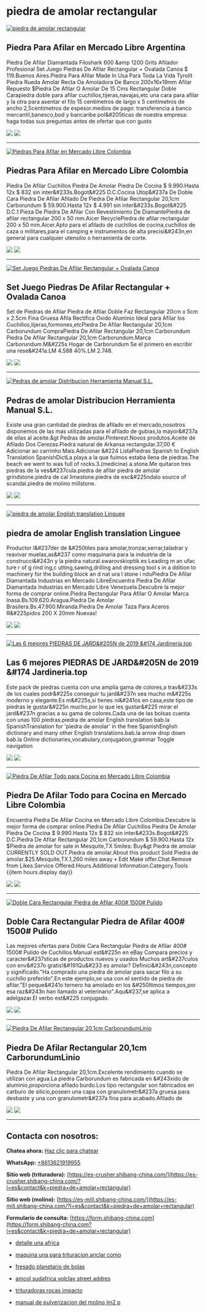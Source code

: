 # piedra de amolar rectangular

<a href="https://swt.shibang-china.com/?l=es&img&k=piedra+de+amolar+rectangular" target="_blank">![piedra de amolar rectangular](http://static.shibang-china.com/all-800x300/1408.jpg)</a>

## Piedra Para Afilar en Mercado Libre Argentina
Piedra De Afilar Diamantada Filoshark 600 &amp 1200 Grits Afilador Profesional Set Juego Piedras De Afilar Rectangular + Ovalada Canoa $ 119.Buenos Aires.Piedra Para Afilar Made In Usa Para Toda La Vida Tyrolit Piedra Rueda Amolar Recta Oa Amoladora De Banco 200x16x19mm Afilar Repuesto $Piedra De Afilar O Amolar De 15 Cms Rectangular Doble Carapiedra doble para afilar cuchillos,tijeras,navajas,etc una cara para afilar y la otra para asentar el filo 15 centimetros de largo x 5 centimetros de ancho 2,5centimetros de espesor.medios de pago: transferencia a banco mercantil,banesco,bod y bancaribe pol&#205ticas de nuestra empresa: haga todas sus preguntas antes de ofertar que con gusto


<a href="https://whatsapp.shibangsoft.com/WhatsApp.php" target="_blank" title="WhatsApp">![](http://static.shibang-china.com/icon/whatsapp.png)</a> <a href="https://swt.shibang-china.com/?l=es&icon&k=piedra+de+amolar+rectangular" target="_blank">![](http://static.shibang-china.com/icon/chat-es.png)</a>

---

<a href="https://swt.shibang-china.com/?l=es&img&k=piedra+de+amolar+rectangular" target="_blank">![Piedras Para Afilar en Mercado Libre Colombia](http://static.shibang-china.com/all-800x300/646.jpg)</a>

## Piedras Para Afilar en Mercado Libre Colombia
Piedra De Afilar Cuchillos Piedra De Amolar Piedra De Cocina $ 9.990.Hasta 12x $ 832 sin inter&#233s.Bogot&#225 D.C.Cocina Utop&#237a De Doble Cara Piedra De Afilar Afilado De Piedra De Afilar Rectangular 20,1cm Carborundum $ 59.900.Hasta 12x $ 4.991 sin inter&#233s.Bogot&#225 D.C.1 Pieza De Piedra De Afilar Con Revestimiento De DiamantePiedra de afilar rectangular 200 x 50 mm.Aicer RecyclePiedra de afilar rectangular 200 x 50 mm.Aicer.Apto para el afilado de cuchillos de cocina,cuchillos de caza o militares,para el camping e instrumentos de alta precisi&#243n,en general para cualquier utensilio o herramienta de corte.


<a href="https://whatsapp.shibangsoft.com/WhatsApp.php" target="_blank" title="WhatsApp">![](http://static.shibang-china.com/icon/whatsapp.png)</a> <a href="https://swt.shibang-china.com/?l=es&icon&k=piedra+de+amolar+rectangular" target="_blank">![](http://static.shibang-china.com/icon/chat-es.png)</a>

---

<a href="https://swt.shibang-china.com/?l=es&img&k=piedra+de+amolar+rectangular" target="_blank">![Set Juego Piedras De Afilar Rectangular + Ovalada Canoa](http://static.shibang-china.com/all-800x300/878.jpg)</a>

## Set Juego Piedras De Afilar Rectangular + Ovalada Canoa
Set de Piedras de Afilar Piedra de Afilar Doble Faz Rectangular 20cm x 5cm x 2.5cm Fina Gruesa Afila Rectifica Oxido Aluminio Ideal para Afilar los Cuchillos,tijeras,formones,etcPiedra De Afilar Rectangular 20,1cm Carborundum CompraPiedra De Afilar Rectangular 20,1cm Carborundum Piedra De Afilar Rectangular 20,1cm Carborundum.Marca Carborundum.M&#225s Hogar de Carborundum Se el primero en escribir una rese&#241a.LM 4.588 40%.LM 2.748.


<a href="https://whatsapp.shibangsoft.com/WhatsApp.php" target="_blank" title="WhatsApp">![](http://static.shibang-china.com/icon/whatsapp.png)</a> <a href="https://swt.shibang-china.com/?l=es&icon&k=piedra+de+amolar+rectangular" target="_blank">![](http://static.shibang-china.com/icon/chat-es.png)</a>

---

<a href="https://swt.shibang-china.com/?l=es&img&k=piedra+de+amolar+rectangular" target="_blank">![Pedras de amolar Distribucion Herramienta Manual S.L.](http://static.shibang-china.com/all-800x300/8.jpg)</a>

## Pedras de amolar Distribucion Herramienta Manual S.L.
Existe una gran cantidad de piedras de afilado en el mercado,nosotros disponemos de las mas utilizadas para el afilado de gubias,la mayor&#237a de ellas al aceite.&gt Pedras de amolar.Pinterest.Novos produtos.Aceite de Afilado Dos Cerezas.Piedra natural de Arkansa rectangular.37,00 € Adicionar ao carrinho Mais.Adicionar &#224 ListaPiedras Spanish to English Translation SpanishDictLa playa a la que fuimos estaba llena de piedras.The beach we went to was full of rocks.3.(medicine) a.stone.Me quitaron tres piedras de la ves&#237cula.piedra de afilar piedra de amolar grindstone.piedra de cal limestone.piedra de esc&#225ndalo source of scandal.piedra de molino millstone.


<a href="https://whatsapp.shibangsoft.com/WhatsApp.php" target="_blank" title="WhatsApp">![](http://static.shibang-china.com/icon/whatsapp.png)</a> <a href="https://swt.shibang-china.com/?l=es&icon&k=piedra+de+amolar+rectangular" target="_blank">![](http://static.shibang-china.com/icon/chat-es.png)</a>

---

<a href="https://swt.shibang-china.com/?l=es&img&k=piedra+de+amolar+rectangular" target="_blank">![piedra de amolar English translation Linguee](http://static.shibang-china.com/all-800x300/62.jpg)</a>

## piedra de amolar English translation Linguee
Productor l&#237der de &#250tiles para amolar,tronzar,serrar,taladrar y reavivar muelas,as&#237 como maquinaria para la industria de la construcci&#243n y la piedra natural.swarovskioptik.es Leading m an ufac ture r of g rind ing,c utting,sawing,drilling and dressing tool s in a ddition to machinery for the building block an d nat ura l stone i nduPiedra De Afilar Diamantada Industrias en Mercado LibreEncuentra Piedra De Afilar Diamantada Industrias en Mercado Libre Venezuela.Descubre la mejor forma de comprar online.Piedra Rectangular Para Afilar O Amolar Marca Inasa.Bs.109.620.Aragua.Piedra De Amolar Brasilera.Bs.47.900.Miranda.Piedra De Amolar Taza Para Aceros R&#225pidos 200 X 20mm Nuevas!


<a href="https://whatsapp.shibangsoft.com/WhatsApp.php" target="_blank" title="WhatsApp">![](http://static.shibang-china.com/icon/whatsapp.png)</a> <a href="https://swt.shibang-china.com/?l=es&icon&k=piedra+de+amolar+rectangular" target="_blank">![](http://static.shibang-china.com/icon/chat-es.png)</a>

---

<a href="https://swt.shibang-china.com/?l=es&img&k=piedra+de+amolar+rectangular" target="_blank">![Las 6 mejores PIEDRAS DE JARD&#205N de 2019 &#174 Jardineria.top](http://static.shibang-china.com/all-800x300/792.jpg)</a>

## Las 6 mejores PIEDRAS DE JARD&#205N de 2019 &#174 Jardineria.top
Este pack de piedras cuenta con una amplia gama de colores,a trav&#233s de los cuales podr&#225s conseguir tu jard&#237n sea mucho m&#225s moderno y elegante.Es m&#225s,si tienes ni&#241os en casa,este tipo de piedras le gustar&#225n mucho,por lo que les gustar&#225 mirar el jard&#237n gracias a su gama de colores.Cada una de las bolsas cuenta con unas 100 piedras.piedra de amolar English translation bab.la SpanishTranslation for 'piedra de amolar' in the free SpanishEnglish dictionary and many other English translations.bab.la arrow drop down bab.la Online dictionaries,vocabulary,conjugation,grammar Toggle navigation


<a href="https://whatsapp.shibangsoft.com/WhatsApp.php" target="_blank" title="WhatsApp">![](http://static.shibang-china.com/icon/whatsapp.png)</a> <a href="https://swt.shibang-china.com/?l=es&icon&k=piedra+de+amolar+rectangular" target="_blank">![](http://static.shibang-china.com/icon/chat-es.png)</a>

---

<a href="https://swt.shibang-china.com/?l=es&img&k=piedra+de+amolar+rectangular" target="_blank">![Piedra De Afilar Todo para Cocina en Mercado Libre Colombia](http://static.shibang-china.com/all-800x300/875.jpg)</a>

## Piedra De Afilar Todo para Cocina en Mercado Libre Colombia
Encuentra Piedra De Afilar Cocina en Mercado Libre Colombia.Descubre la mejor forma de comprar online.Piedra De Afilar Cuchillos Piedra De Amolar Piedra De Cocina $ 9.990.Hasta 12x $ 832 sin inter&#233s.Bogot&#225 D.C.Piedra De Afilar Rectangular 20,1cm Carborundum $ 59.900.Hasta 12x $Piedra de amolar for sale in Mesquite,TX 5miles: Buy&gt Piedra de amolar CURRENTLY SOLD OUT.Piedra de amolar.About this product Sold Piedra de amolar.$25.Mesquite,TX.1,260 miles away • Edit Make offer.Chat.Remove from Likes.Service Offered.Hours.Additional Information.Category.Tools {{item hours.display day}}


<a href="https://whatsapp.shibangsoft.com/WhatsApp.php" target="_blank" title="WhatsApp">![](http://static.shibang-china.com/icon/whatsapp.png)</a> <a href="https://swt.shibang-china.com/?l=es&icon&k=piedra+de+amolar+rectangular" target="_blank">![](http://static.shibang-china.com/icon/chat-es.png)</a>

---

<a href="https://swt.shibang-china.com/?l=es&img&k=piedra+de+amolar+rectangular" target="_blank">![Doble Cara Rectangular Piedra de Afilar 400# 1500# Pulido](http://static.shibang-china.com/all-800x300/1362.jpg)</a>

## Doble Cara Rectangular Piedra de Afilar 400# 1500# Pulido
Las mejores ofertas para Doble Cara Rectangular Piedra de Afilar 400# 1500# Pulido de Cuchillos Manual est&#225n en eBay Compara precios y caracter&#237sticas de productos nuevos y usados Muchos art&#237culos con env&#237o gratis!&#191Qu&#233 es amolar? Definici&#243n,concepto y significado."Ha comprado una piedra de amolar para sacar filo a su cuchillo preferido".En este ejemplo,se usa con el sentido de piedra de afilar."El peque&#241o ternero ha amolado en los &#250ltimos tiempos,por esa raz&#243n han llamado al veterinario".Aqu&#237,se aplica a adelgazar.El verbo est&#225 conjugado.


<a href="https://whatsapp.shibangsoft.com/WhatsApp.php" target="_blank" title="WhatsApp">![](http://static.shibang-china.com/icon/whatsapp.png)</a> <a href="https://swt.shibang-china.com/?l=es&icon&k=piedra+de+amolar+rectangular" target="_blank">![](http://static.shibang-china.com/icon/chat-es.png)</a>

---

<a href="https://swt.shibang-china.com/?l=es&img&k=piedra+de+amolar+rectangular" target="_blank">![Piedra De Afilar Rectangular 20,1cm CarborundumLinio](http://static.shibang-china.com/all-800x300/1021.jpg)</a>

## Piedra De Afilar Rectangular 20,1cm CarborundumLinio
Piedra De Afilar Rectangular 20,1cm.Excelente rendimiento cuando se utilizan con agua.La piedra Carborundum es fabricada en &#243xido de aluminio,proporciona afilado burdo.Los tipo rectangular son fabricados en carburo de silicio,poseen una capa con granulometr&#237a gruesa para desbaste y una con granulometr&#237a fina para acabado.Afilado de

<a href="https://whatsapp.shibangsoft.com/WhatsApp.php" target="_blank" title="WhatsApp">![](http://static.shibang-china.com/icon/whatsapp.png)</a> <a href="https://swt.shibang-china.com/?l=es&icon&k=piedra+de+amolar+rectangular" target="_blank">![](http://static.shibang-china.com/icon/chat-es.png)</a>

---
## Contacta con nosotros:

**Chatea ahora:** [Haz clic para chatear](https://swt.shibang-china.com?l=es&contact&k=piedra+de+amolar+rectangular)

**WhatsApp:**  [+8613621919955](https://whatsapp.shibangsoft.com/WhatsApp.php)

**Sitio web (trituradora):** [https://es-crusher.shibang-china.com/](https://es-crusher.shibang-china.com/?l=es&contact&k=piedra+de+amolar+rectangular)

**Sitio web (molino):** [https://es-mill.shibang-china.com/](https://es-mill.shibang-china.com/?l=es&contact&k=piedra+de+amolar+rectangular)

**Formulario de consulta:** [https://form.shibang-china.com](https://form.shibang-china.com?l=es&contact&k=piedra+de+amolar+rectangular)

* [detalle una africa](../69/detalle%20una%20africa.md)

* [maquina una para trituracion anclar como](../75/maquina%20una%20para%20trituracion%20anclar%20como.md)

* [fresado planetario de bolas](../76/fresado%20planetario%20de%20bolas.md)

* [amcol sudafrica volclay street addres](../72/amcol%20sudafrica%20volclay%20street%20addres.md)

* [trituradoras rocas impacto](../76/trituradoras%20rocas%20impacto.md)

* [manual de pulverizacion del molino lm2 p](../75/manual%20de%20pulverizacion%20del%20molino%20lm2%20p.md)